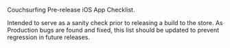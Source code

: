 Couchsurfing Pre-release iOS App Checklist. 

Intended to serve as a sanity check prior to releasing a build to the store. As Production bugs are found and fixed, this list should be updated to prevent regression in future releases. 
